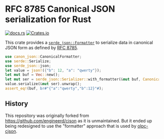 # RFC 8785 Canonical JSON serialization for Rust

[![docs.rs](https://docs.rs/canon-json/badge.svg?version=latest)](https://docs.rs/canon-json)
[![Crates.io](https://img.shields.io/crates/v/canon-json.svg)](https://crates.io/crates/canon-json)

This crate provides a [`serde_json::Formatter`](https://docs.rs/serde_json/latest/ser/trait.Formatter.html) to serialize data in canonical JSON form as defined by [RFC 8785](https://www.rfc-editor.org/rfc/rfc8785).

```rust
use canon_json::CanonicalFormatter;
use serde::Serialize;
use serde_json::json;
let value = json!({"b": 12, "a": "qwerty"});
let mut buf = Vec::new();
let mut ser = serde_json::Serializer::with_formatter(&mut buf, CanonicalFormatter::new());
value.serialize(&mut ser).unwrap();
assert_eq!(buf, br#"{"a":"qwerty","b":12}"#);
```

## History

This repository was originally forked from <https://github.com/engineerd/cjson> as it is unmaintained.
But it ended up being redesigned to use the "formatter" approach that is used by
[olpc-cjson](https://docs.rs/olpc-cjson).
